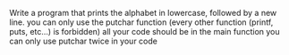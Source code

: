 Write a program that prints the alphabet in lowercase, followed by a new line. you can only use the putchar function (every other function (printf, puts, etc…) is forbidden) all your code should be in the main function you can only use putchar twice in your code
